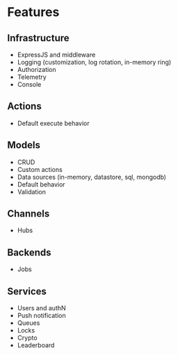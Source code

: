 # Features

## Infrastructure

- ExpressJS and middleware
- Logging (customization, log rotation, in-memory ring)
- Authorization
- Telemetry
- Console

## Actions

- Default execute behavior

## Models

- CRUD
- Custom actions
- Data sources (in-memory, datastore, sql, mongodb)
- Default behavior
- Validation

## Channels

- Hubs

## Backends

- Jobs

## Services

- Users and authN
- Push notification
- Queues
- Locks
- Crypto
- Leaderboard


